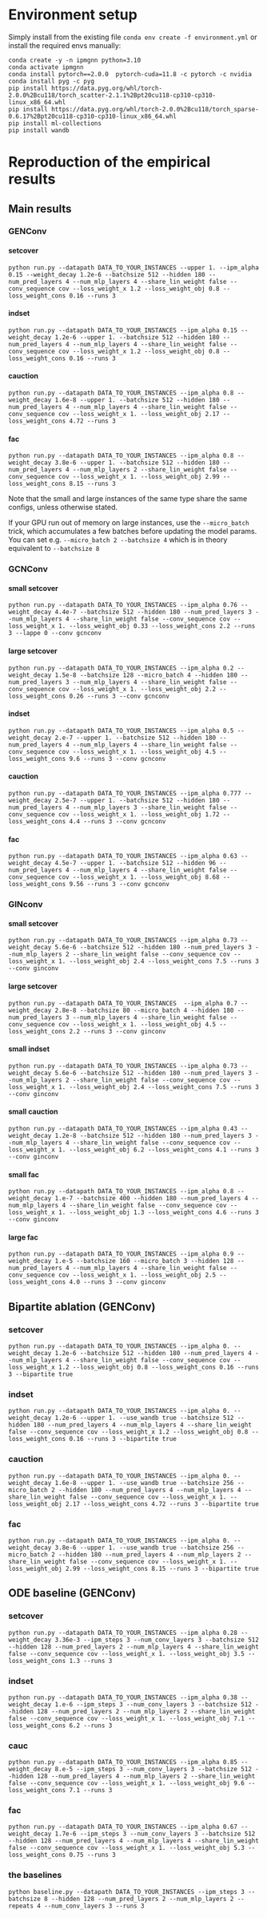 # Environment setup

Simply install from the existing file `conda env create -f environment.yml` or install the required envs manually:

```angular2html
conda create -y -n ipmgnn python=3.10
conda activate ipmgnn
conda install pytorch==2.0.0  pytorch-cuda=11.8 -c pytorch -c nvidia
conda install pyg -c pyg
pip install https://data.pyg.org/whl/torch-2.0.0%2Bcu118/torch_scatter-2.1.1%2Bpt20cu118-cp310-cp310-linux_x86_64.whl
pip install https://data.pyg.org/whl/torch-2.0.0%2Bcu118/torch_sparse-0.6.17%2Bpt20cu118-cp310-cp310-linux_x86_64.whl
pip install ml-collections
pip install wandb
```

# Reproduction of the empirical results

## Main results 

### GENConv

#### setcover
`python run.py --datapath DATA_TO_YOUR_INSTANCES --upper 1. --ipm_alpha 0.15 --weight_decay 1.2e-6 --batchsize 512 --hidden 180 --num_pred_layers 4 --num_mlp_layers 4 --share_lin_weight false --conv_sequence cov --loss_weight_x 1.2 --loss_weight_obj 0.8 --loss_weight_cons 0.16 --runs 3`

#### indset
`python run.py --datapath DATA_TO_YOUR_INSTANCES --ipm_alpha 0.15 --weight_decay 1.2e-6 --upper 1. --batchsize 512 --hidden 180 --num_pred_layers 4 --num_mlp_layers 4 --share_lin_weight false --conv_sequence cov --loss_weight_x 1.2 --loss_weight_obj 0.8 --loss_weight_cons 0.16 --runs 3`

#### cauction
`python run.py --datapath DATA_TO_YOUR_INSTANCES --ipm_alpha 0.8 --weight_decay 1.6e-8 --upper 1. --batchsize 512 --hidden 180 --num_pred_layers 4 --num_mlp_layers 4 --share_lin_weight false --conv_sequence cov --loss_weight_x 1. --loss_weight_obj 2.17 --loss_weight_cons 4.72 --runs 3`

#### fac
`python run.py --datapath DATA_TO_YOUR_INSTANCES --ipm_alpha 0.8 --weight_decay 3.8e-6 --upper 1. --batchsize 512 --hidden 180 --num_pred_layers 4 --num_mlp_layers 2 --share_lin_weight false --conv_sequence cov --loss_weight_x 1. --loss_weight_obj 2.99 --loss_weight_cons 8.15 --runs 3`

Note that the small and large instances of the same type share the same configs, unless otherwise stated.

If your GPU run out of memory on large instances, use the `--micro_batch` trick, which accumulates a few batches before updating the model params. You can set e.g. `--micro_batch 2 --batchsize 4` which is in theory equivalent to `--batchsize 8`

### GCNConv

#### small setcover
`python run.py --datapath DATA_TO_YOUR_INSTANCES --ipm_alpha 0.76 --weight_decay 4.4e-7 --batchsize 512 --hidden 180 --num_pred_layers 3 --num_mlp_layers 4 --share_lin_weight false --conv_sequence cov --loss_weight_x 1. --loss_weight_obj 0.33 --loss_weight_cons 2.2 --runs 3 --lappe 0 --conv gcnconv`

#### large setcover
`python run.py --datapath DATA_TO_YOUR_INSTANCES --ipm_alpha 0.2 --weight_decay 1.5e-8 --batchsize 128 --micro_batch 4 --hidden 180 --num_pred_layers 3 --num_mlp_layers 4 --share_lin_weight false --conv_sequence cov --loss_weight_x 1. --loss_weight_obj 2.2 --loss_weight_cons 0.26 --runs 3 --conv gcnconv`

#### indset
`python run.py --datapath DATA_TO_YOUR_INSTANCES --ipm_alpha 0.5 --weight_decay 2.e-7 --upper 1. --batchsize 512 --hidden 180 --num_pred_layers 4 --num_mlp_layers 4 --share_lin_weight false --conv_sequence cov --loss_weight_x 1. --loss_weight_obj 4.5 --loss_weight_cons 9.6 --runs 3 --conv gcnconv`

#### cauction
`python run.py --datapath DATA_TO_YOUR_INSTANCES --ipm_alpha 0.777 --weight_decay 2.5e-7 --upper 1. --batchsize 512 --hidden 180 --num_pred_layers 4 --num_mlp_layers 3 --share_lin_weight false --conv_sequence cov --loss_weight_x 1. --loss_weight_obj 1.72 --loss_weight_cons 4.4 --runs 3 --conv gcnconv`

#### fac
`python run.py --datapath DATA_TO_YOUR_INSTANCES --ipm_alpha 0.63 --weight_decay 4.5e-7 --upper 1. --batchsize 512 --hidden 96 --num_pred_layers 4 --num_mlp_layers 4 --share_lin_weight false --conv_sequence cov --loss_weight_x 1. --loss_weight_obj 8.68 --loss_weight_cons 9.56 --runs 3 --conv gcnconv`

### GINconv

#### small setcover
`python run.py --datapath DATA_TO_YOUR_INSTANCES --ipm_alpha 0.73 --weight_decay 5.6e-6 --batchsize 512 --hidden 180 --num_pred_layers 3 --num_mlp_layers 2 --share_lin_weight false --conv_sequence cov --loss_weight_x 1. --loss_weight_obj 2.4 --loss_weight_cons 7.5 --runs 3 --conv ginconv`

#### large setcover
`python run.py --datapath DATA_TO_YOUR_INSTANCES  --ipm_alpha 0.7 --weight_decay 2.8e-8 --batchsize 80 --micro_batch 4 --hidden 180 --num_pred_layers 3 --num_mlp_layers 4 --share_lin_weight false --conv_sequence cov --loss_weight_x 1. --loss_weight_obj 4.5 --loss_weight_cons 2.2 --runs 3 --conv ginconv`

#### small indset
`python run.py --datapath DATA_TO_YOUR_INSTANCES --ipm_alpha 0.73 --weight_decay 5.6e-6 --batchsize 512 --hidden 180 --num_pred_layers 3 --num_mlp_layers 2 --share_lin_weight false --conv_sequence cov --loss_weight_x 1. --loss_weight_obj 2.4 --loss_weight_cons 7.5 --runs 3 --conv ginconv`

#### small cauction
`python run.py --datapath DATA_TO_YOUR_INSTANCES --ipm_alpha 0.43 --weight_decay 1.2e-8 --batchsize 512 --hidden 180 --num_pred_layers 3 --num_mlp_layers 4 --share_lin_weight false --conv_sequence cov --loss_weight_x 1. --loss_weight_obj 6.2 --loss_weight_cons 4.1 --runs 3 --conv ginconv`

#### small fac
`python run.py --datapath DATA_TO_YOUR_INSTANCES --ipm_alpha 0.8 --weight_decay 1.e-7 --batchsize 400 --hidden 180 --num_pred_layers 4 --num_mlp_layers 4 --share_lin_weight false --conv_sequence cov --loss_weight_x 1. --loss_weight_obj 1.3 --loss_weight_cons 4.6 --runs 3 --conv ginconv`

#### large fac
`python run.py --datapath DATA_TO_YOUR_INSTANCES --ipm_alpha 0.9 --weight_decay 1.e-5 --batchsize 160 --micro_batch 3 --hidden 128 --num_pred_layers 4 --num_mlp_layers 4 --share_lin_weight false --conv_sequence cov --loss_weight_x 1. --loss_weight_obj 2.5 --loss_weight_cons 4.0 --runs 3 --conv ginconv`


## Bipartite ablation (GENConv)

### setcover
`python run.py --datapath DATA_TO_YOUR_INSTANCES --ipm_alpha 0. --weight_decay 1.2e-6 --batchsize 512 --hidden 180 --num_pred_layers 4 --num_mlp_layers 4 --share_lin_weight false --conv_sequence cov --loss_weight_x 1.2 --loss_weight_obj 0.8 --loss_weight_cons 0.16 --runs 3 --bipartite true`

### indset
`python run.py --datapath DATA_TO_YOUR_INSTANCES --ipm_alpha 0. --weight_decay 1.2e-6 --upper 1. --use_wandb true --batchsize 512 --hidden 180 --num_pred_layers 4 --num_mlp_layers 4 --share_lin_weight false --conv_sequence cov --loss_weight_x 1.2 --loss_weight_obj 0.8 --loss_weight_cons 0.16 --runs 3 --bipartite true`

### cauction
`python run.py --datapath DATA_TO_YOUR_INSTANCES --ipm_alpha 0. --weight_decay 1.6e-8 --upper 1. --use_wandb true --batchsize 256 --micro_batch 2 --hidden 180 --num_pred_layers 4 --num_mlp_layers 4 --share_lin_weight false --conv_sequence cov --loss_weight_x 1. --loss_weight_obj 2.17 --loss_weight_cons 4.72 --runs 3 --bipartite true`

### fac
`python run.py --datapath DATA_TO_YOUR_INSTANCES --ipm_alpha 0. --weight_decay 3.8e-6 --upper 1. --use_wandb true --batchsize 256 --micro_batch 2 --hidden 180 --num_pred_layers 4 --num_mlp_layers 2 --share_lin_weight false --conv_sequence cov --loss_weight_x 1. --loss_weight_obj 2.99 --loss_weight_cons 8.15 --runs 3 --bipartite true`

## ODE baseline (GENConv)

### setcover
`python run.py --datapath DATA_TO_YOUR_INSTANCES --ipm_alpha 0.28 --weight_decay 3.36e-3 --ipm_steps 3 --num_conv_layers 3 --batchsize 512 --hidden 128 --num_pred_layers 2 --num_mlp_layers 4 --share_lin_weight false --conv_sequence cov --loss_weight_x 1. --loss_weight_obj 3.5 --loss_weight_cons 1.3 --runs 3`

### indset
`python run.py --datapath DATA_TO_YOUR_INSTANCES --ipm_alpha 0.38 --weight_decay 1.e-6 --ipm_steps 3 --num_conv_layers 3 --batchsize 512 --hidden 128 --num_pred_layers 2 --num_mlp_layers 2 --share_lin_weight false --conv_sequence cov --loss_weight_x 1. --loss_weight_obj 7.1 --loss_weight_cons 6.2 --runs 3`

### cauc
`python run.py --datapath DATA_TO_YOUR_INSTANCES --ipm_alpha 0.85 --weight_decay 8.e-5 --ipm_steps 3 --num_conv_layers 3 --batchsize 512 --hidden 128 --num_pred_layers 4 --num_mlp_layers 2 --share_lin_weight false --conv_sequence cov --loss_weight_x 1. --loss_weight_obj 9.6 --loss_weight_cons 7.1 --runs 3`

### fac
`python run.py --datapath DATA_TO_YOUR_INSTANCES --ipm_alpha 0.67 --weight_decay 1.7e-6 --ipm_steps 3 --num_conv_layers 3 --batchsize 512 --hidden 128 --num_pred_layers 4 --num_mlp_layers 4 --share_lin_weight false --conv_sequence cov --loss_weight_x 1. --loss_weight_obj 5.3 --loss_weight_cons 0.75 --runs 3`

### the baselines
`python baseline.py --datapath DATA_TO_YOUR_INSTANCES --ipm_steps 3 --batchsize 8 --hidden 128 --num_pred_layers 2 --num_mlp_layers 2 --repeats 4 --num_conv_layers 3 --runs 3`
